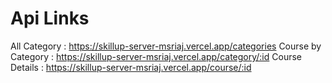 # Api Links

All Category : https://skillup-server-msriaj.vercel.app/categories
Course by Category : https://skillup-server-msriaj.vercel.app/category/:id
Course Details : https://skillup-server-msriaj.vercel.app/course/:id
